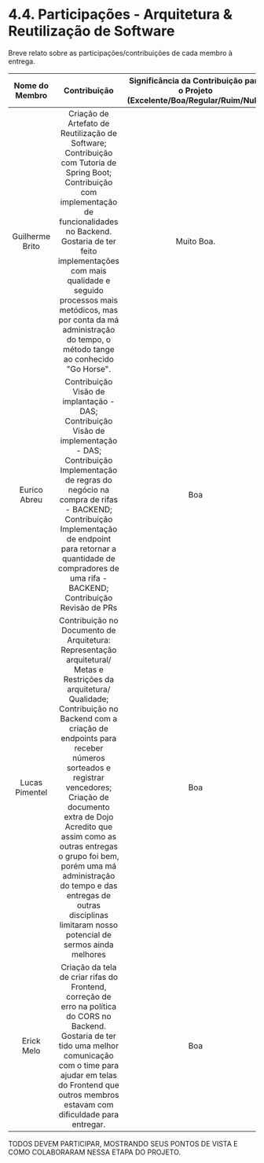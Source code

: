 # 4.4. Participações - Arquitetura & Reutilização de Software

Breve relato sobre as participações/contribuições de cada membro à entrega.

| Nome do Membro  |                                                                                                                                                                                                                         Contribuição                                                                                                                                                                                                                          | Significância da Contribuição para o Projeto (Excelente/Boa/Regular/Ruim/Nula) |
| :-------------: | :-----------------------------------------------------------------------------------------------------------------------------------------------------------------------------------------------------------------------------------------------------------------------------------------------------------------------------------------------------------------------------------------------------------------------------------------------------------: | :----------------------------------------------------------------------------: |
| Guilherme Brito |                                                         Criação de Artefato de Reutilização de Software; Contribuição com Tutoria de Spring Boot; Contribuição com implementação de funcionalidades no Backend. <br/> Gostaria de ter feito implementações com mais qualidade e seguido processos mais metódicos, mas por conta da má administração do tempo, o método tange ao conhecido "Go Horse".                                                         |                                   Muito Boa.                                   |
|  Eurico Abreu   |                                                                             Contribuição Visão de implantação - DAS; Contribuição Visão de implementação - DAS; Contribuição Implementação de regras do negócio na compra de rifas - BACKEND; Contribuição Implementação de endpoint para retornar a quantidade de compradores de uma rifa - BACKEND; Contribuição Revisão de PRs                                                                             |                                      Boa                                       |
| Lucas Pimentel  | Contribuição no Documento de Arquitetura: Representação arquitetural/ Metas e Restrições da arquitetura/ Qualidade; Contribuição no Backend com a criação de endpoints para receber números sorteados e registrar vencedores; Criação de documento extra de Dojo <br> Acredito que assim como as outras entregas o grupo foi bem, porém uma má administração do tempo e das entregas de outras disciplinas limitaram nosso potencial de sermos ainda melhores |                                      Boa                                       |
|   Erick Melo    |                                                                                                        Criação da tela de criar rifas do Frontend, correção de erro na política do CORS no Backend. Gostaria de ter tido uma melhor comunicação com o time para ajudar em telas do Frontend que outros membros estavam com dificuldade para entregar.                                                                                                         |                                      Boa                                       |

TODOS DEVEM PARTICIPAR, MOSTRANDO SEUS PONTOS DE VISTA E COMO COLABORARAM NESSA ETAPA DO PROJETO.
